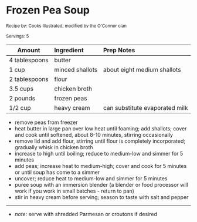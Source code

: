 # Frozen Pea Soup

<small>Recipe by: Cooks Illustrated, modified by the O'Connor clan</small>

<small>Servings: 5</small>

| Amount        | Ingredient      | Prep Notes                     |
| ------------- | :-------------- | :----------------------------- |
| 4 tablespoons | butter          |                                |
| 1 cup         | minced shallots | about eight medium shallots    |
| 2 tablespoons | flour           |                                |
| 3.5 cups      | chicken broth   |                                |
| 2 pounds      | frozen peas     |                                |
| 1/2 cup       | heavy cream     | can substitute evaporated milk |

- remove peas from freezer
- heat butter in large pan over low heat until foaming; add shallots; cover and cook until softened, about 8-10 minutes, stirring occasionally
- remove lid and add flour, stirring until flour is completely incorporated; gradually whisk in chicken broth
- increase to high until boiling; reduce to medium-low and simmer for 5 minutes
- add peas; increase heat to medium-high; cover and cook for 5 minutes or until soup has come to a simmer
- uncover; reduce heat to medium-low and simmer for 5 minutes
- puree soup with an immersion blender (a blender or food processor will work if you work in small batches - return to pan)
- stir in heavy cream before serving; season to taste with salt and pepper

---

- _note_: serve with shredded Parmesan or croutons if desired

<!-- Tags:
- stew and soup
- peas
- fiber
- easy
- stove
-->

